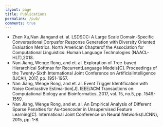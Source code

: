 ```yaml
---
layout: page
title: Publications
permalink: /pub/
comments: true
---
```


- Zhen Xu,Nan Jiangand et. al. LSDSCC: A Large Scale Domain-Specific Conversational Corpusfor Response Generation with Diversity Oriented Evaluation Metrics. North American Chapterof the Association for Computational Linguistics: Human Language Technologies (NAACL-HLT),2018.
- Nan Jiang, Wenge Rong, and et. al. Exploration of Tree-based Hierarchical Softmax for RecurrentLanguage Models[C]. Proceedings of the Twenty-Sixth International Joint Conference on ArtificialIntelligence (IJCAI), 2017, pp. 1951-1957.
- Nan Jiang, Wenge Rong, and et. al. Event Trigger Identification with Noise Contrastive Estima-tion[J]. IEEE/ACM Transactions on Computational Biology and Bioinformatics, 2017, vol. 15, no.5, pp. 1549-1559.
- Nan Jiang, Wenge Rong, and et. al. An Empirical Analysis of Different Sparse Penalties for Au-toencoder in Unsupervised Feature Learning[C]. International Joint Conference on Neural Networks(IJCNN), 2015, pp. 1-8.

